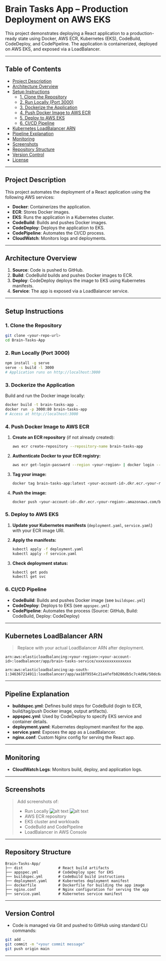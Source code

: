 # Brain Tasks App – Production Deployment on AWS EKS

This project demonstrates deploying a React application to a production-ready state using Docker, AWS ECR, Kubernetes (EKS), CodeBuild, CodeDeploy, and CodePipeline. The application is containerized, deployed on AWS EKS, and exposed via a LoadBalancer.

---

## Table of Contents

- [Project Description](#project-description)
- [Architecture Overview](#architecture-overview)
- [Setup Instructions](#setup-instructions)
  - [1. Clone the Repository](#1-clone-the-repository)
  - [2. Run Locally (Port 3000)](#2-run-locally-port-3000)
  - [3. Dockerize the Application](#3-dockerize-the-application)
  - [4. Push Docker Image to AWS ECR](#4-push-docker-image-to-aws-ecr)
  - [5. Deploy to AWS EKS](#5-deploy-to-aws-eks)
  - [6. CI/CD Pipeline](#6-cicd-pipeline)
- [Kubernetes LoadBalancer ARN](#kubernetes-loadbalancer-arn)
- [Pipeline Explanation](#pipeline-explanation)
- [Monitoring](#monitoring)
- [Screenshots](#screenshots)
- [Repository Structure](#repository-structure)
- [Version Control](#version-control)
- [License](#license)

---

## Project Description

This project automates the deployment of a React application using the following AWS services:

- **Docker**: Containerizes the application.
- **ECR**: Stores Docker images.
- **EKS**: Runs the application in a Kubernetes cluster.
- **CodeBuild**: Builds and pushes Docker images.
- **CodeDeploy**: Deploys the application to EKS.
- **CodePipeline**: Automates the CI/CD process.
- **CloudWatch**: Monitors logs and deployments.

---

## Architecture Overview

1. **Source**: Code is pushed to GitHub.
2. **Build**: CodeBuild builds and pushes Docker images to ECR.
3. **Deploy**: CodeDeploy deploys the image to EKS using Kubernetes manifests.
4. **Service**: The app is exposed via a LoadBalancer service.

---

## Setup Instructions

### 1. Clone the Repository

```sh
git clone <your-repo-url>
cd Brain-Tasks-App
```

### 2. Run Locally (Port 3000)

```sh
npm install -g serve
serve -s build -l 3000
# Application runs on http://localhost:3000
```

### 3. Dockerize the Application

Build and run the Docker image locally:

```sh
docker build -t brain-tasks-app .
docker run -p 3000:80 brain-tasks-app
# Access at http://localhost:3000
```

### 4. Push Docker Image to AWS ECR

1. **Create an ECR repository** (if not already created):

   ```sh
   aws ecr create-repository --repository-name brain-tasks-app
   ```

2. **Authenticate Docker to your ECR registry:**

   ```sh
   aws ecr get-login-password --region <your-region> | docker login --username AWS --password-stdin <your-account-id>.dkr.ecr.<your-region>.amazonaws.com
   ```

3. **Tag your image:**

   ```sh
   docker tag brain-tasks-app:latest <your-account-id>.dkr.ecr.<your-region>.amazonaws.com/brain-tasks-app:latest
   ```

4. **Push the image:**

   ```sh
   docker push <your-account-id>.dkr.ecr.<your-region>.amazonaws.com/brain-tasks-app:latest
   ```

### 5. Deploy to AWS EKS

1. **Update your Kubernetes manifests** (`deployment.yaml`, `service.yaml`) with your ECR image URI.
2. **Apply the manifests:**

   ```sh
   kubectl apply -f deployment.yaml
   kubectl apply -f service.yaml
   ```

3. **Check deployment status:**

   ```sh
   kubectl get pods
   kubectl get svc
   ```

### 6. CI/CD Pipeline

- **CodeBuild**: Builds and pushes Docker image (see `buildspec.yml`)
- **CodeDeploy**: Deploys to EKS (see `appspec.yml`)
- **CodePipeline**: Automates the process (Source: GitHub, Build: CodeBuild, Deploy: CodeDeploy)

---

## Kubernetes LoadBalancer ARN

> Replace with your actual LoadBalancer ARN after deployment.

```
arn:aws:elasticloadbalancing:<your-region>:<your-account-id>:loadbalancer/app/brain-tasks-service/xxxxxxxxxxxxxxxx

arn:aws:elasticloadbalancing:ap-south-1:346367214911:loadbalancer/app/aa18f9554c21a4fefb0206db5c7c4d96/50dc6a7f2c0c9188

```

---

## Pipeline Explanation

- **buildspec.yml**: Defines build steps for CodeBuild (login to ECR, build/tag/push Docker image, output artifacts).
- **appspec.yml**: Used by CodeDeploy to specify EKS service and container details.
- **deployment.yaml**: Kubernetes deployment manifest for the app.
- **service.yaml**: Exposes the app as a LoadBalancer.
- **nginx.conf**: Custom Nginx config for serving the React app.

---

## Monitoring

- **CloudWatch Logs**: Monitors build, deploy, and application logs.

---

## Screenshots

> Add screenshots of:
> - Run Locally
![alt text](01.png)
![alt text](02.png)
> - AWS ECR repository
> - EKS cluster and workloads
> - CodeBuild and CodePipeline
> - LoadBalancer in AWS Console

---

## Repository Structure

```
Brain-Tasks-App/
├── dist                # React build artifacts
├── appspec.yml         # CodeDeploy spec for EKS
├── buildspec.yml       # CodeBuild build instructions
├── deployment.yaml     # Kubernetes deployment manifest
├── dockerfile          # Dockerfile for building the app image
├── nginx.conf          # Nginx configuration for serving the app
├── service.yaml        # Kubernetes service manifest
```

---

## Version Control

- Code is managed via Git and pushed to GitHub using standard CLI commands:

```sh
git add .
git commit -m "<your commit message"
git push origin main
```

---
